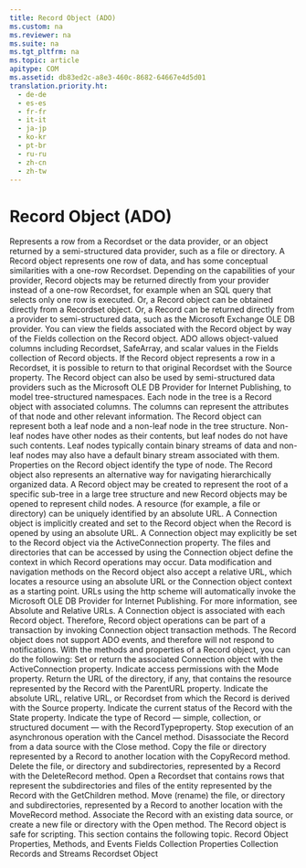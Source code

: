 ```yaml
---
title: Record Object (ADO)
ms.custom: na
ms.reviewer: na
ms.suite: na
ms.tgt_pltfrm: na
ms.topic: article
apitype: COM
ms.assetid: db83ed2c-a8e3-460c-8682-64667e4d5d01
translation.priority.ht: 
  - de-de
  - es-es
  - fr-fr
  - it-it
  - ja-jp
  - ko-kr
  - pt-br
  - ru-ru
  - zh-cn
  - zh-tw
---
```

# Record Object (ADO)
<?xml version="1.0" encoding="utf-8"?>
<developerReferenceWithoutSyntaxDocument xmlns="http://ddue.schemas.microsoft.com/authoring/2003/5" xmlns:xlink="http://www.w3.org/1999/xlink" xmlns:xsi="http://www.w3.org/2001/XMLSchema-instance" xsi:schemaLocation="http://ddue.schemas.microsoft.com/authoring/2003/5 http://dduestorage.blob.core.windows.net/ddueschema/developer.xsd">
  <introduction>
    <para>Represents a row from a <legacyLink xlink:href="ede1415f-c3df-4cc5-a05b-2576b2b84b60">Recordset</legacyLink> or the data provider, or an object returned by a semi-structured data provider, such as a file or directory.</para>
  </introduction>
  <languageReferenceRemarks>
    <content>
      <para>A <legacyBold>Record</legacyBold> object represents one row of data, and has some conceptual similarities with a one-row <legacyBold>Recordset</legacyBold>. Depending on the capabilities of your provider, <legacyBold>Record</legacyBold> objects may be returned directly from your provider instead of a one-row <legacyBold>Recordset</legacyBold>, for example when an SQL query that selects only one row is executed. Or, a <legacyBold>Record</legacyBold> object can be obtained directly from a <legacyBold>Recordset</legacyBold> object. Or, a <legacyBold>Record</legacyBold> can be returned directly from a provider to semi-structured data, such as the Microsoft Exchange OLE DB provider.</para>
      <para>You can view the fields associated with the <legacyBold>Record</legacyBold> object by way of the <legacyLink xlink:href="7c371474-b88f-4730-afa5-44163a0488d5">Fields</legacyLink> collection on the <legacyBold>Record</legacyBold> object. ADO allows object-valued columns including <legacyBold>Recordset</legacyBold>, <legacyBold>SafeArray</legacyBold>, and scalar values in the <legacyBold>Fields</legacyBold> collection of <legacyBold>Record</legacyBold> objects.</para>
      <para>If the <legacyBold>Record</legacyBold> object represents a row in a <legacyBold>Recordset</legacyBold>, it is possible to return to that original <legacyBold>Recordset</legacyBold> with the <legacyLink xlink:href="2c18279e-6f35-4af0-b12e-8f1543d9ed20">Source</legacyLink> property.</para>
      <para>The <legacyBold>Record</legacyBold> object can also be used by semi-structured data providers such as the <legacyLink xlink:href="66a208d9-b580-4655-a41e-1d36e5b5bfca">Microsoft OLE DB Provider for Internet Publishing</legacyLink>, to model tree-structured namespaces. Each node in the tree is a <legacyBold>Record</legacyBold> object with associated columns. The columns can represent the attributes of that node and other relevant information. The <legacyBold>Record</legacyBold> object can represent both a leaf node and a non-leaf node in the tree structure. Non-leaf nodes have other nodes as their contents, but leaf nodes do not have such contents. Leaf nodes typically contain binary streams of data and non-leaf nodes may also have a default binary stream associated with them. Properties on the <legacyBold>Record</legacyBold> object identify the type of node.</para>
      <para>The <legacyBold>Record</legacyBold> object also represents an alternative way for navigating hierarchically organized data. A <legacyBold>Record</legacyBold> object may be created to represent the root of a specific sub-tree in a large tree structure and new <legacyBold>Record</legacyBold> objects may be opened to represent child nodes.</para>
      <para>A resource (for example, a file or directory) can be uniquely identified by an absolute URL. A <legacyLink xlink:href="ef6b1824-5b12-43db-89d7-8f3d13896d4d">Connection</legacyLink> object is implicitly created and set to the <legacyBold>Record</legacyBold> object when the <legacyBold>Record</legacyBold> is opened by using an absolute URL. A <legacyBold>Connection</legacyBold> object may explicitly be set to the <legacyBold>Record</legacyBold> object via the <legacyLink xlink:href="52d0a96c-14fb-4ad9-b004-4d821bc0a6db">ActiveConnection</legacyLink> property. The files and directories that can be accessed by using the <legacyBold>Connection</legacyBold> object define the <legacyItalic>context</legacyItalic> in which <legacyBold>Record</legacyBold> operations may occur.</para>
      <para>Data modification and navigation methods on the <legacyBold>Record</legacyBold> object also accept a relative URL, which locates a resource using an absolute URL or the <legacyBold>Connection</legacyBold> object context as a starting point.</para>
      <alert class="note">
        <para>URLs using the http scheme will automatically invoke the <legacyLink xlink:href="66a208d9-b580-4655-a41e-1d36e5b5bfca">Microsoft OLE DB Provider for Internet Publishing</legacyLink>. For more information, see <legacyLink xlink:href="6a34a7ef-50cc-4c3d-82f7-106b9a8f3caf">Absolute and Relative URLs</legacyLink>.</para>
      </alert>
      <para>A <legacyBold>Connection</legacyBold> object is associated with each <legacyBold>Record</legacyBold> object. Therefore, <legacyBold>Record</legacyBold> object operations can be part of a transaction by invoking <legacyBold>Connection</legacyBold> object transaction methods.</para>
      <para>The <legacyBold>Record</legacyBold> object does not support ADO events, and therefore will not respond to notifications.</para>
      <para>With the methods and properties of a <legacyBold>Record</legacyBold> object, you can do the following:  </para>
      <list class="bullet">
        <listItem>
          <para>Set or return the associated <legacyBold>Connection</legacyBold> object with the <legacyLink xlink:href="52d0a96c-14fb-4ad9-b004-4d821bc0a6db">ActiveConnection</legacyLink> property.</para>
        </listItem>
        <listItem>
          <para>Indicate access permissions with the <legacyLink xlink:href="808661eb-0d7c-4e6d-8e40-9dc3bef3d77a">Mode</legacyLink> property.</para>
        </listItem>
        <listItem>
          <para>Return the URL of the directory, if any, that contains the resource represented by the <legacyBold>Record</legacyBold> with the <legacyLink xlink:href="65120ce6-3900-4cd4-b322-3b9816d74737">ParentURL</legacyLink> property.</para>
        </listItem>
        <listItem>
          <para>Indicate the absolute URL, relative URL, or <legacyBold>Recordset</legacyBold> from which the <legacyBold>Record</legacyBold> is derived with the <legacyLink xlink:href="2c18279e-6f35-4af0-b12e-8f1543d9ed20">Source</legacyLink> property.</para>
        </listItem>
        <listItem>
          <para>Indicate the current status of the <legacyBold>Record</legacyBold> with the <legacyLink xlink:href="0b993bac-2653-40b1-bcbb-5b57b6aae2bf">State</legacyLink> property.</para>
        </listItem>
        <listItem>
          <para>Indicate the type of <legacyBold>Record</legacyBold> — <legacyItalic>simple</legacyItalic>, <legacyItalic>collection</legacyItalic>, or <legacyItalic>structured document</legacyItalic> — with the <legacyLink xlink:href="790e46a2-13d2-451e-a8be-130bd9a206a4">RecordType</legacyLink>property.</para>
        </listItem>
        <listItem>
          <para>Stop execution of an asynchronous operation with the <legacyLink xlink:href="e0db4e15-6787-41e2-8f13-9e9b524d620a">Cancel</legacyLink> method.</para>
        </listItem>
        <listItem>
          <para>Disassociate the <legacyBold>Record</legacyBold> from a data source with the <legacyLink xlink:href="3cdf27d1-a180-4cff-8e42-95dec5fb1b55">Close</legacyLink> method.</para>
        </listItem>
        <listItem>
          <para>Copy the file or directory represented by a <legacyBold>Record</legacyBold> to another location with the <legacyLink xlink:href="b9bcf272-3c74-479f-95dd-0229a32e98fc">CopyRecord</legacyLink> method.</para>
        </listItem>
        <listItem>
          <para>Delete the file, or directory and subdirectories, represented by a <legacyBold>Record</legacyBold> with the <legacyLink xlink:href="2726498c-dbd8-4266-983b-ae7d62c39142">DeleteRecord</legacyLink> method.</para>
        </listItem>
        <listItem>
          <para>Open a <legacyBold>Recordset</legacyBold> that contains rows that represent the subdirectories and files of the entity represented by the <legacyBold>Record</legacyBold> with the <legacyLink xlink:href="b3f09bac-4f66-49f6-aa5a-6fbb4fb28338">GetChildren</legacyLink> method.</para>
        </listItem>
        <listItem>
          <para>Move (rename) the file, or directory and subdirectories, represented by a <legacyBold>Record</legacyBold> to another location with the <legacyLink xlink:href="6d2807b0-b861-4583-bcaf-fb0b82e0f2d0">MoveRecord</legacyLink> method.</para>
        </listItem>
        <listItem>
          <para>Associate the <legacyBold>Record</legacyBold> with an existing data source, or create a new file or directory with the <legacyLink xlink:href="ab79a623-88a9-40b6-a017-a658bf19b778">Open</legacyLink> method.</para>
        </listItem>
      </list>
      <para>The <legacyBold>Record</legacyBold> object is safe for scripting.</para>
      <para>This section contains the following topic.  </para>
      <list class="bullet">
        <listItem>
          <para>             <legacyLink xlink:href="dadde268-bd0f-4ba0-8775-83a5cd3e258a">Record Object Properties, Methods, and Events</legacyLink>           </para>
        </listItem>
      </list>
    </content>
  </languageReferenceRemarks>
  <relatedTopics>
<link xlink:href="7c371474-b88f-4730-afa5-44163a0488d5">Fields Collection</link>
<link xlink:href="1d539aa8-ce0d-4418-ab03-8d0a3c1e9d82">Properties Collection</link>
<link xlink:href="4d68868e-2611-4b5c-9a89-7caa5f753151">Records and Streams</link>
<link xlink:href="ede1415f-c3df-4cc5-a05b-2576b2b84b60">Recordset Object</link>
</relatedTopics>
</developerReferenceWithoutSyntaxDocument>